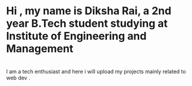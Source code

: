 <h1>Hi , my name is Diksha Rai, a 2nd year B.Tech student studying at Institute of Engineering and Management</h1><br>
I am a tech enthusiast and here i will upload my projects mainly related to web dev .
